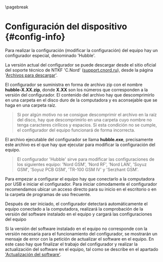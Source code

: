 \pagebreak

# Configuración del dispositivo {#config-info}

Para realizar la configuración (modificar la configuración) del equipo hay un configurador especial, denominado 'Hubble'.

La versión actual del configurador se puede descargar desde el sitio oficial del soporte técnico de NTKF 'C.Nord' ([support.cnord.ru](http://support.cnord.ru)), desde la página '[Archivos para descargar](https://support.cnord.ru/hc/ru/articles/203372340)'.

El configurador se suministra en forma de archivo zip con el nombre **hubble-X.XX.zip**, donde **X.XX** son los números que corresponden a la versión del configurador. El contenido del archivo hay que descomprimirlo en una carpeta en el disco duro de la computadora y es aconsejable que se haga en una carpeta raíz.

> Si por algún motivo no se consigue descomprimir el archivo en la raíz del disco, hay que descomprimirlo en una carpeta cuyo nombre no tenga caracteres cirílicos y espacios. Si esta condición no se cumple, el configurador del equipo funcionará de forma incorrecta. 

El archivo ejecutable del configurador se llama **hubble.exe**, precisamente este archivo es el que hay que ejecutar para modificar la configuración del equipo.

> El configurador 'Hubble' sirve para modificar las configuraciones de los siguientes equipo: 'Nord GSM', 'Nord RF', 'Nord LAN', 'Soyuz GSM', 'Soyuz PCB GSM', 'TR-100 GSM IV' y 'Serzhant GSM'.   

Para empezar a configurar el equipo hay que conectarlo a la computadora por USB e iniciar el configurador. Para iniciar cómodamente el configurador recomendamos ubicar un acceso directo para su inicio en el escritorio o en la carpeta de programas de uso frecuente.

Después de ser iniciado, el configurador detectará automáticamente el equipo conectado a la computadora, realizará la comprobación de la versión del software instalado en el equipo y cargará las configuraciones del equipo

Si la versión del software instalado en el equipo no corresponde con la versión necesaria para el funcionamiento del configurador, se mostrarán un mensaje de error con la petición de actualizar el software en el equipo. En este caso hay que finalizar el trabajo del configurador y realizar la actualización del software en el equipo, tal como se describe en el apartado ['Actualización del software'](#firmware-update).

